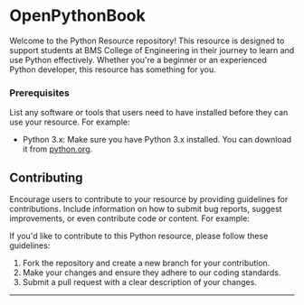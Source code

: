 # OpenPythonBook

Welcome to the Python Resource repository! This resource is designed to support students at BMS College of Engineering in their journey to learn and use Python effectively. Whether you're a beginner or an experienced Python developer, this resource has something for you.

### Prerequisites

List any software or tools that users need to have installed before they can use your resource. For example:

- Python 3.x: Make sure you have Python 3.x installed. You can download it from [python.org](https://www.python.org/downloads/).

## Contributing

Encourage users to contribute to your resource by providing guidelines for contributions. Include information on how to submit bug reports, suggest improvements, or even contribute code or content. For example:

If you'd like to contribute to this Python resource, please follow these guidelines:

1. Fork the repository and create a new branch for your contribution.
2. Make your changes and ensure they adhere to our coding standards.
3. Submit a pull request with a clear description of your changes.

---
